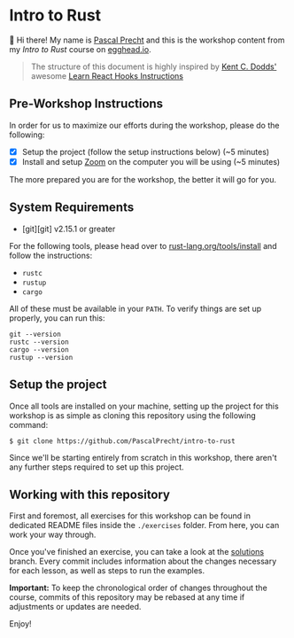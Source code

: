 # Intro to Rust

👋 Hi there! My name is [Pascal Precht](https://pascalprecht.github.io) and this is the
workshop content from my _Intro to Rust_ course on [egghead.io](https://egghead.io).

> The structure of this document is highly inspired by [Kent C. Dodds'](https://kentcdodds.com)
  awesome [Learn React Hooks Instructions](https://github.com/kentcdodds/learn-react-hooks)

## Pre-Workshop Instructions

In order for us to maximize our efforts during the workshop, please do the following:

- [x] Setup the project (follow the setup instructions below) (~5 minutes)
- [x] Install and setup [Zoom](https://zoom.us) on the computer you will be
      using (~5 minutes)

The more prepared you are for the workshop, the better it will go for you.

## System Requirements

- [git][git] v2.15.1 or greater

For the following tools, please head over to [rust-lang.org/tools/install](https://www.rust-lang.org/tools/install) and follow the instructions:

- `rustc`
- `rustup`
- `cargo`

All of these must be available in your `PATH`. To verify things are set up
properly, you can run this:

```
git --version
rustc --version
cargo --version
rustup --version
```

## Setup the project

Once all tools are installed on your machine, setting up the project for this workshop
is as simple as cloning this repository using the following command:

```
$ git clone https://github.com/PascalPrecht/intro-to-rust
```

Since we'll be starting entirely from scratch in this workshop, there aren't any further
steps required to set up this project.

## Working with this repository

First and foremost, all exercises for this workshop can be found in dedicated README files
inside the `./exercises` folder. From here, you can work your way through.

Once you've finished an exercise, you can take a look at the [solutions](https://github.com/PascalPrecht/intro-to-rust-code-samples/commits/solutions) branch.
Every commit includes information about the changes necessary for each lesson, 
as well as steps to run the examples.

**Important:** To keep the chronological order of changes throughout the course,
commits of this repository may be rebased at any time if adjustments or updates are needed.

Enjoy!
